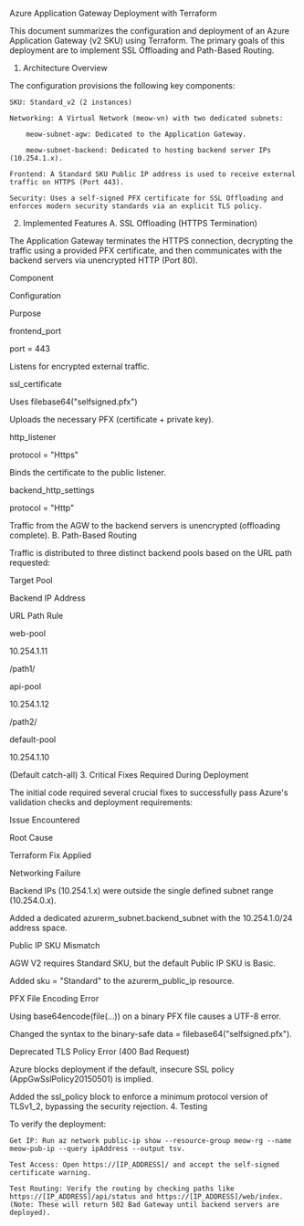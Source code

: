 Azure Application Gateway Deployment with Terraform

This document summarizes the configuration and deployment of an Azure Application Gateway (v2 SKU) using Terraform. The primary goals of this deployment are to implement SSL Offloading and Path-Based Routing.
1. Architecture Overview

The configuration provisions the following key components:

    SKU: Standard_v2 (2 instances)

    Networking: A Virtual Network (meow-vn) with two dedicated subnets:

        meow-subnet-agw: Dedicated to the Application Gateway.

        meow-subnet-backend: Dedicated to hosting backend server IPs (10.254.1.x).

    Frontend: A Standard SKU Public IP address is used to receive external traffic on HTTPS (Port 443).

    Security: Uses a self-signed PFX certificate for SSL Offloading and enforces modern security standards via an explicit TLS policy.

2. Implemented Features
A. SSL Offloading (HTTPS Termination)

The Application Gateway terminates the HTTPS connection, decrypting the traffic using a provided PFX certificate, and then communicates with the backend servers via unencrypted HTTP (Port 80).

Component
	

Configuration
	

Purpose

frontend_port
	

port = 443
	

Listens for encrypted external traffic.

ssl_certificate
	

Uses filebase64("selfsigned.pfx")
	

Uploads the necessary PFX (certificate + private key).

http_listener
	

protocol = "Https"
	

Binds the certificate to the public listener.

backend_http_settings
	

protocol = "Http"
	

Traffic from the AGW to the backend servers is unencrypted (offloading complete).
B. Path-Based Routing

Traffic is distributed to three distinct backend pools based on the URL path requested:

Target Pool
	

Backend IP Address
	

URL Path Rule

web-pool
	

10.254.1.11
	

/path1/

api-pool
	

10.254.1.12
	

/path2/

default-pool
	

10.254.1.10
	

(Default catch-all)
3. Critical Fixes Required During Deployment

The initial code required several crucial fixes to successfully pass Azure's validation checks and deployment requirements:

Issue Encountered
	

Root Cause
	

Terraform Fix Applied

Networking Failure
	

Backend IPs (10.254.1.x) were outside the single defined subnet range (10.254.0.x).
	

Added a dedicated azurerm_subnet.backend_subnet with the 10.254.1.0/24 address space.

Public IP SKU Mismatch
	

AGW V2 requires Standard SKU, but the default Public IP SKU is Basic.
	

Added sku = "Standard" to the azurerm_public_ip resource.

PFX File Encoding Error
	

Using base64encode(file(...)) on a binary PFX file causes a UTF-8 error.
	

Changed the syntax to the binary-safe data = filebase64("selfsigned.pfx").

Deprecated TLS Policy Error (400 Bad Request)
	

Azure blocks deployment if the default, insecure SSL policy (AppGwSslPolicy20150501) is implied.
	

Added the ssl_policy block to enforce a minimum protocol version of TLSv1_2, bypassing the security rejection.
4. Testing

To verify the deployment:

    Get IP: Run az network public-ip show --resource-group meow-rg --name meow-pub-ip --query ipAddress --output tsv.

    Test Access: Open https://[IP_ADDRESS]/ and accept the self-signed certificate warning.

    Test Routing: Verify the routing by checking paths like https://[IP_ADDRESS]/api/status and https://[IP_ADDRESS]/web/index. (Note: These will return 502 Bad Gateway until backend servers are deployed).
